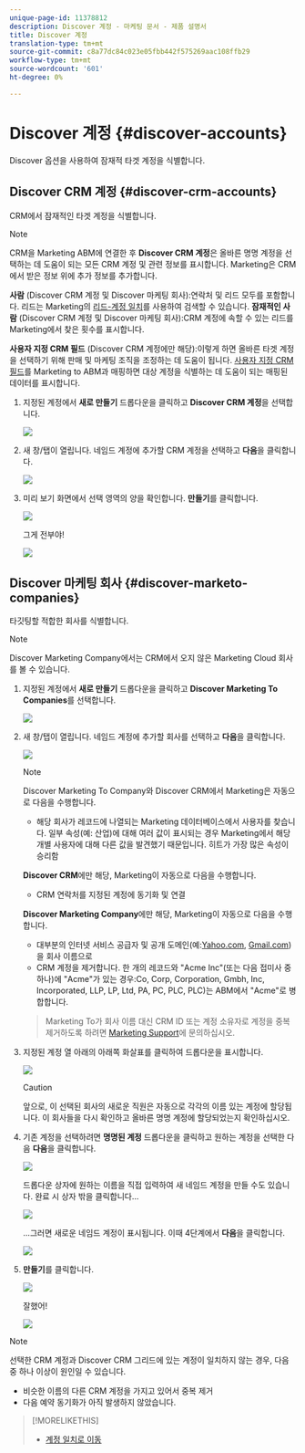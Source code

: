 ```yaml
---
unique-page-id: 11378812
description: Discover 계정 - 마케팅 문서 - 제품 설명서
title: Discover 계정
translation-type: tm+mt
source-git-commit: c8a77dc84c023e05fbb442f575269aac108ffb29
workflow-type: tm+mt
source-wordcount: '601'
ht-degree: 0%

---
```



# Discover 계정 {#discover-accounts}

Discover 옵션을 사용하여 잠재적 타겟 계정을 식별합니다.

## Discover CRM 계정 {#discover-crm-accounts}

CRM에서 잠재적인 타겟 계정을 식별합니다.

>[!NOTE]
>
>CRM을 Marketing ABM에 연결한 후 **Discover CRM 계정**&#x200B;은 올바른 명명 계정을 선택하는 데 도움이 되는 모든 CRM 계정 및 관련 정보를 표시합니다. Marketing은 CRM에서 받은 정보 위에 추가 정보를 추가합니다.

**사람** (Discover CRM 계정 및 Discover 마케팅 회사):연락처 및 리드 모두를 포함합니다. 리드는 Marketing의 [리드-계정 일치](http://docs.marketo.com/display/DOCS/Lead+to+Account+Matching)를 사용하여 검색할 수 있습니다. **잠재적인 사람** (Discover CRM 계정 및 Discover 마케팅 회사):CRM 계정에 속할 수 있는 리드를 Marketing에서 찾은 횟수를 표시합니다.

**사용자 지정 CRM 필드** (Discover CRM 계정에만 해당):이렇게 하면 올바른 타겟 계정을 선택하기 위해 판매 및 마케팅 조직을 조정하는 데 도움이 됩니다. [사용자 지정 CRM 필드](http://docs.marketo.com/x/1wnG)를 Marketing to ABM과 매핑하면 대상 계정을 식별하는 데 도움이 되는 매핑된 데이터를 표시합니다.

1. 지정된 계정에서 **새로 만들기** 드롭다운을 클릭하고 **Discover CRM 계정**&#x200B;을 선택합니다.

   ![](assets/disc-crm-one.png)

1. 새 창/탭이 열립니다. 네임드 계정에 추가할 CRM 계정을 선택하고 **다음**&#x200B;을 클릭합니다.

   ![](assets/disc-crm-two.png)

1. 미리 보기 화면에서 선택 영역의 양을 확인합니다. **만들기**&#x200B;를 클릭합니다.

   ![](assets/disc-three.png)

   그게 전부야!

   ![](assets/disc-four.png)

## Discover 마케팅 회사 {#discover-marketo-companies}

타깃팅할 적합한 회사를 식별합니다.

>[!NOTE]
>
>Discover Marketing Company에서는 CRM에서 오지 않은 Marketing Cloud 회사를 볼 수 있습니다.

1. 지정된 계정에서 **새로 만들기** 드롭다운을 클릭하고 **Discover Marketing To Companies**&#x200B;를 선택합니다.

   ![](assets/one-1.png)

1. 새 창/탭이 열립니다. 네임드 계정에 추가할 회사를 선택하고 **다음**&#x200B;을 클릭합니다.

   ![](assets/disc-comp-two.png)

   >[!NOTE]
   >
   >Discover Marketing To Company와 Discover CRM에서 Marketing은 자동으로 다음을 수행합니다.
   >
   > * 해당 회사가 레코드에 나열되는 Marketing 데이터베이스에서 사용자를 찾습니다. 일부 속성(예: 산업)에 대해 여러 값이 표시되는 경우 Marketing에서 해당 개별 사용자에 대해 다른 값을 발견했기 때문입니다. 히트가 가장 많은 속성이 승리함
   >
   >**Discover CRM**&#x200B;에만 해당, Marketing이 자동으로 다음을 수행합니다.
   >
   > * CRM 연락처를 지정된 계정에 동기화 및 연결
   >
   >**Discover Marketing Company**&#x200B;에만 해당, Marketing이 자동으로 다음을 수행합니다.
   >
   > * 대부분의 인터넷 서비스 공급자 및 공개 도메인(예:[Yahoo.com](https://yahoo.com), [Gmail.com](https://gmail.com))을 회사 이름으로
      >
      > 
   * CRM 계정을 제거합니다. 한 개의 레코드와 &quot;Acme Inc&quot;(또는 다음 접미사 중 하나)에 &quot;Acme&quot;가 있는 경우:Co, Corp, Corporation, Gmbh, Inc, Incorporated, LLP, LP, Ltd, PA, PC, PLC, PLC)는 ABM에서 &quot;Acme&quot;로 병합합니다.
   >
   >Marketing To가 회사 이름 대신 CRM ID 또는 계정 소유자로 계정을 중복 제거하도록 하려면 [Marketing Support](https://nation.marketo.com/t5/Support/ct-p/Support)에 문의하십시오.

1. 지정된 계정 열 아래의 아래쪽 화살표를 클릭하여 드롭다운을 표시합니다.

   ![](assets/disc-comp-three.png)

   >[!CAUTION]
   >
   >앞으로, 이 선택된 회사의 새로운 직원은 자동으로 각각의 이름 있는 계정에 할당됩니다. 이 회사들을 다시 확인하고 올바른 명명 계정에 할당되었는지 확인하십시오.

1. 기존 계정을 선택하려면 **명명된 계정** 드롭다운을 클릭하고 원하는 계정을 선택한 다음 **다음**&#x200B;을 클릭합니다.

   ![](assets/disc-comp-four.png)

   드롭다운 상자에 원하는 이름을 직접 입력하여 새 네임드 계정을 만들 수도 있습니다. 완료 시 상자 밖을 클릭합니다...

   ![](assets/disc-comp-five.png)

   ...그러면 새로운 네임드 계정이 표시됩니다. 이때 4단계에서 **다음**&#x200B;을 클릭합니다.

   ![](assets/disc-comp-six.png)

1. **만들기**&#x200B;를 클릭합니다.

   ![](assets/disc-comp-seven.png)

   잘했어!

   ![](assets/disc-co-six.png)

>[!NOTE]
>
>선택한 CRM 계정과 Discover CRM 그리드에 있는 계정이 일치하지 않는 경우, 다음 중 하나 이상이 원인일 수 있습니다.
>
>* 비슷한 이름의 다른 CRM 계정을 가지고 있어서 중복 제거
>* 다음 예약 동기화가 아직 발생하지 않았습니다.


>[!MORELIKETHIS]
>
>* [계정 일치로 이동](/help/marketo/product-docs/account-based-marketing/target/named-accounts/lead-to-account-matching.md)

